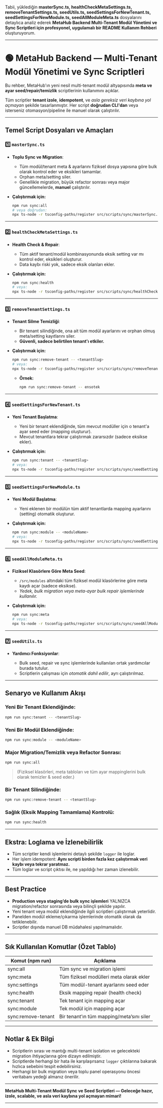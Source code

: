 Tabii, yüklediğin **masterSync.ts, healthCheckMetaSettings.ts, removeTenantSettings.ts, seedUtils.ts, seedSettingsForNewTenant.ts, seedSettingsForNewModule.ts, seedAllModuleMeta.ts** dosyalarını detaylıca analiz ederek
**MetaHub Backend Multi-Tenant Modül Yönetimi ve Sync Scriptleri için profesyonel, uygulamalı bir README Kullanım Rehberi** oluşturuyorum.

---

# 🟢 MetaHub Backend — **Multi-Tenant Modül Yönetimi ve Sync Scriptleri**

Bu rehber, MetaHub'ın yeni nesil multi-tenant modül altyapısında **meta ve ayar seed/repair/temizlik** scriptlerinin kullanımını açıklar.

Tüm scriptler **tenant izole**, **idempotent**, ve *asla gereksiz veri kaybına yol açmayan* şekilde tasarlanmıştır.
Her script **doğrudan CLI'dan** veya isterseniz otomasyon/pipeline ile manuel olarak çalıştırılır.

---

## **Temel Script Dosyaları ve Amaçları**

### 1️⃣ `masterSync.ts`

* **Toplu Sync ve Migration**:

  * Tüm modül/tenant meta & ayarlarını fiziksel dosya yapısına göre bulk olarak kontrol eder ve eksikleri tamamlar.
  * Orphan meta/setting siler.
  * Genellikle migration, büyük refactor sonrası veya major güncellemelerde, **manuel** çalıştırılır.
* **Çalıştırmak için:**

  ```sh
  npm run sync:all
  # veya doğrudan:
  npx ts-node -r tsconfig-paths/register src/scripts/sync/masterSync.ts
  ```

---

### 2️⃣ `healthCheckMetaSettings.ts`

* **Health Check & Repair**:

  * Tüm aktif tenant/modül kombinasyonunda eksik setting var mı kontrol eder, eksikleri oluşturur.
  * Data kaybı riski yok, sadece eksik olanları ekler.
* **Çalıştırmak için:**

  ```sh
  npm run sync:health
  # veya:
  npx ts-node -r tsconfig-paths/register src/scripts/sync/healthCheckMetaSettings.ts
  ```

---

### 3️⃣ `removeTenantSettings.ts`

* **Tenant Silme Temizliği**:

  * Bir tenant silindiğinde, ona ait tüm modül ayarlarını ve orphan olmuş meta/setting kayıtlarını siler.
  * **Güvenli, sadece belirtilen tenant'ı etkiler.**
* **Çalıştırmak için:**

  ```sh
  npm run sync:remove-tenant -- <tenantSlug>
  # veya:
  npx ts-node -r tsconfig-paths/register src/scripts/sync/removeTenantSettings.ts <tenantSlug>
  ```

  * **Örnek:**

    ```sh
    npm run sync:remove-tenant -- ensotek
    ```

---

### 4️⃣ `seedSettingsForNewTenant.ts`

* **Yeni Tenant Başlatma**:

  * Yeni bir tenant eklendiğinde, tüm mevcut modüller için o tenant'a ayar seed eder (mapping oluşturur).
  * Mevcut tenantlara tekrar çalıştırmak zararsızdır (sadece eksikse ekler).
* **Çalıştırmak için:**

  ```sh
  npm run sync:tenant -- <tenantSlug>
  # veya:
  npx ts-node -r tsconfig-paths/register src/scripts/sync/seedSettingsForNewTenant.ts <tenantSlug>
  ```

---

### 5️⃣ `seedSettingsForNewModule.ts`

* **Yeni Modül Başlatma**:

  * Yeni eklenen bir modülün tüm aktif tenantlarda mapping ayarlarını (setting) otomatik oluşturur.
* **Çalıştırmak için:**

  ```sh
  npm run sync:module -- <moduleName>
  # veya:
  npx ts-node -r tsconfig-paths/register src/scripts/sync/seedSettingsForNewModule.ts <moduleName>
  ```

---

### 6️⃣ `seedAllModuleMeta.ts`

* **Fiziksel Klasörlere Göre Meta Seed**:

  * `/src/modules` altındaki tüm fiziksel modül klasörlerine göre meta kaydı açar (sadece eksikse).
  * *Yedek, bulk migration veya meta-ayar bulk repair işlemlerinde kullanılır.*
* **Çalıştırmak için:**

  ```sh
  npm run sync:meta
  # veya:
  npx ts-node -r tsconfig-paths/register src/scripts/sync/seedAllModuleMeta.ts
  ```

---

### 7️⃣ `seedUtils.ts`

* **Yardımcı Fonksiyonlar**:

  * Bulk seed, repair ve sync işlemlerinde kullanılan ortak yardımcılar burada tutulur.
  * Scriptlerin çalışması için *otomatik dahil edilir*, ayrı çalıştırılmaz.

---

## **Senaryo ve Kullanım Akışı**

### **Yeni Bir Tenant Eklendiğinde:**

```sh
npm run sync:tenant -- <tenantSlug>
```

### **Yeni Bir Modül Eklendiğinde:**

```sh
npm run sync:module -- <moduleName>
```

### **Major Migration/Temizlik veya Refactor Sonrası:**

```sh
npm run sync:all
```

> (Fiziksel klasörleri, meta tabloları ve tüm ayar mappinglerini bulk olarak temizler & seed eder.)

### **Bir Tenant Silindiğinde:**

```sh
npm run sync:remove-tenant -- <tenantSlug>
```

### **Sağlık (Eksik Mapping Tamamlama) Kontrolü:**

```sh
npm run sync:health
```

---

## **Ekstra: Loglama ve İzlenebilirlik**

* Tüm scriptler kendi işlemlerini detaylı şekilde `logger` ile loglar.
* Her işlem idempotent: **Aynı scripti birden fazla kez çalıştırmak veri kaybı veya tekrar yaratmaz.**
* Tüm loglar ve script çıktısı ile, ne yapıldığı her zaman izlenebilir.

---

## **Best Practice**

* **Production veya staging’de bulk sync işlemleri** YALNIZCA migration/refactor sonrasında veya bilinçli şekilde yapılır.
* Yeni tenant veya modül eklendiğinde ilgili scriptleri çalıştırmak yeterlidir.
* Panelden modül ekleme/çıkarma işlemlerinde otomatik olarak da tetiklenebilir.
* Scriptler dışında manuel DB müdahalesi yapılmamalıdır.

---

## **Sık Kullanılan Komutlar (Özet Tablo)**

| Komut (npm run)     | Açıklama                                  |
| ------------------- | ----------------------------------------- |
| sync\:all           | Tüm sync ve migration işlemi              |
| sync\:meta          | Tüm fiziksel modülleri meta olarak ekler  |
| sync\:settings      | Tüm modül-tenant ayarlarını seed eder     |
| sync\:health        | Eksik mapping repair (health check)       |
| sync\:tenant        | Tek tenant için mapping açar              |
| sync\:module        | Tek modül için mapping açar               |
| sync\:remove-tenant | Bir tenant’ın tüm mapping/meta’sını siler |

---

## **Notlar & Ek Bilgi**

* Scriptlerin sırası ve mantığı multi-tenant isolation ve gelecekteki migration ihtiyaçlarına göre dizayn edilmiştir.
* Scriptlerde herhangi bir hata ile karşılaşırsanız `logger` çıktılarına bakarak hızlıca sebebini tespit edebilirsiniz.
* Herhangi bir bulk migration veya toplu panel operasyonu öncesi veritabanı yedeği almanız önerilir.

---

**MetaHub Multi-Tenant Modül Sync ve Seed Scriptleri —
Geleceğe hazır, izole, scalable, ve asla veri kaybına yol açmayan mimari!**

---